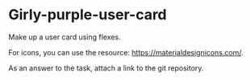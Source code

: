 # Girly-purple-user-card
Make up a user card using flexes.



For icons, you can use the resource: https://materialdesignicons.com/.



As an answer to the task, attach a link to the git repository.
